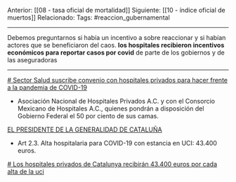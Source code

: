 Anterior: [[08 - tasa oficial de mortalidad]]
Siguiente: [[10 - índice oficial de muertos]]
Relacionado:
Tags: #reaccion_gubernamental 

------------------------------------------------------

Debemos preguntarnos si había un incentivo a sobre reaccionar y si habían actores que se beneficiaron del caos. **los hospitales recibieron incentivos económicos para reportar casos por covid** de parte de los gobiernos y de las aseguradoras

-----------------------------------------------------------------

[# Sector Salud suscribe convenio con hospitales privados para hacer frente a la pandemia de COVID-19](https://www.gob.mx/salud/prensa/105-sector-salud-suscribe-convenio-con-hospitales-privados-para-hacer-frente-a-la-pandemia-de-covid-19)

   -	Asociación Nacional de Hospitales Privados A.C. y con el Consorcio Mexicano de Hospitales A.C., quienes pondrán a disposición del Gobierno Federal el 50 por ciento de sus camas.
   
[EL PRESIDENTE DE LA GENERALIDAD DE CATALUÑA](https://www.boe.es/diario_boe/txt.php?id=BOE-A-2020-5649)
   
   -	Art 2.3. Alta hospitalaria para COVID-19 con estancia en UCI: 43.400 euros.

[# Los hospitales privados de Catalunya recibirán 43.400 euros por cada alta de la uci](https://www.elperiodico.com/es/sociedad/20200420/hospitales-privados-43400-euros-govern-alta-uci-coronavirus-7934035)